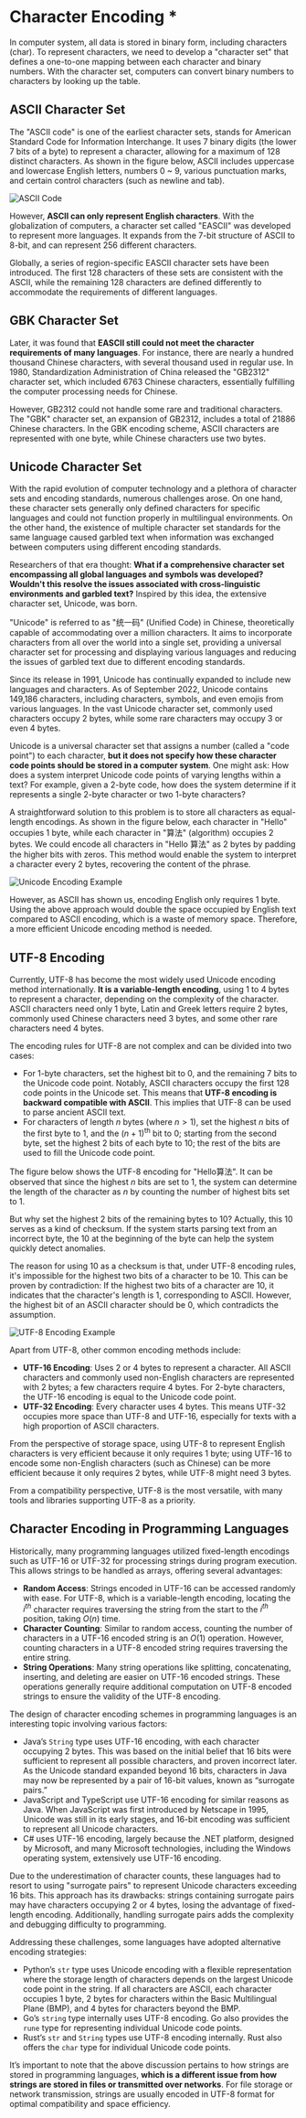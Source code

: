 # Character Encoding *

In computer system, all data is stored in binary form, including characters (char). To represent characters, we need to develop a "character set" that defines a one-to-one mapping between each character and binary numbers. With the character set, computers can convert binary numbers to characters by looking up the table.

## ASCII Character Set

The "ASCII code" is one of the earliest character sets, stands for American Standard Code for Information Interchange. It uses 7 binary digits (the lower 7 bits of a byte) to represent a character, allowing for a maximum of 128 distinct characters. As shown in the figure below, ASCII includes uppercase and lowercase English letters, numbers 0 ~ 9, various punctuation marks, and certain control characters (such as newline and tab).

![ASCII Code](character_encoding.assets/ascii_table.png)

However, **ASCII can only represent English characters**. With the globalization of computers, a character set called "EASCII" was developed to represent more languages. It expands from the 7-bit structure of ASCII to 8-bit, and can represent 256 different characters.

Globally, a series of region-specific EASCII character sets have been introduced. The first 128 characters of these sets are consistent with the ASCII, while the remaining 128 characters are defined differently to accommodate the requirements of different languages.

## GBK Character Set

Later, it was found that **EASCII still could not meet the character requirements of many languages**. For instance, there are nearly a hundred thousand Chinese characters, with several thousand used in regular use. In 1980, Standardization Administration of China released the "GB2312" character set, which included 6763 Chinese characters, essentially fulfilling the computer processing needs for Chinese.

However, GB2312 could not handle some rare and traditional characters. The "GBK" character set, an expansion of GB2312, includes a total of 21886 Chinese characters. In the GBK encoding scheme, ASCII characters are represented with one byte, while Chinese characters use two bytes.

## Unicode Character Set

With the rapid evolution of computer technology and a plethora of character sets and encoding standards, numerous challenges arose. On one hand, these character sets generally only defined characters for specific languages and could not function properly in multilingual environments. On the other hand, the existence of multiple character set standards for the same language caused garbled text when information was exchanged between computers using different encoding standards.

Researchers of that era thought: **What if a comprehensive character set encompassing all global languages and symbols was developed? Wouldn't this resolve the issues associated with cross-linguistic environments and garbled text?** Inspired by this idea, the extensive character set, Unicode, was born.

"Unicode" is referred to as "统一码" (Unified Code) in Chinese, theoretically capable of accommodating over a million characters. It aims to incorporate characters from all over the world into a single set, providing a universal character set for processing and displaying various languages and reducing the issues of garbled text due to different encoding standards.

Since its release in 1991, Unicode has continually expanded to include new languages and characters. As of September 2022, Unicode contains 149,186 characters, including characters, symbols, and even emojis from various languages. In the vast Unicode character set, commonly used characters occupy 2 bytes, while some rare characters may occupy 3 or even 4 bytes.

Unicode is a universal character set that assigns a number (called a "code point") to each character, **but it does not specify how these character code points should be stored in a computer system**. One might ask: How does a system interpret Unicode code points of varying lengths within a text? For example, given a 2-byte code, how does the system determine if it represents a single 2-byte character or two 1-byte characters?

A straightforward solution to this problem is to store all characters as equal-length encodings. As shown in the figure below, each character in "Hello" occupies 1 byte, while each character in "算法" (algorithm) occupies 2 bytes. We could encode all characters in "Hello 算法" as 2 bytes by padding the higher bits with zeros. This method would enable the system to interpret a character every 2 bytes, recovering the content of the phrase.

![Unicode Encoding Example](character_encoding.assets/unicode_hello_algo.png)

However, as ASCII has shown us, encoding English only requires 1 byte. Using the above approach would double the space occupied by English text compared to ASCII encoding, which is a waste of memory space. Therefore, a more efficient Unicode encoding method is needed.

## UTF-8 Encoding

Currently, UTF-8 has become the most widely used Unicode encoding method internationally. **It is a variable-length encoding**, using 1 to 4 bytes to represent a character, depending on the complexity of the character. ASCII characters need only 1 byte, Latin and Greek letters require 2 bytes, commonly used Chinese characters need 3 bytes, and some other rare characters need 4 bytes.

The encoding rules for UTF-8 are not complex and can be divided into two cases:

- For 1-byte characters, set the highest bit to $0$, and the remaining 7 bits to the Unicode code point. Notably, ASCII characters occupy the first 128 code points in the Unicode set. This means that **UTF-8 encoding is backward compatible with ASCII**. This implies that UTF-8 can be used to parse ancient ASCII text.
- For characters of length $n$ bytes (where $n > 1$), set the highest $n$ bits of the first byte to $1$, and the $(n + 1)^{\text{th}}$ bit to $0$; starting from the second byte, set the highest 2 bits of each byte to $10$; the rest of the bits are used to fill the Unicode code point.

The figure below shows the UTF-8 encoding for "Hello算法". It can be observed that since the highest $n$ bits are set to $1$, the system can determine the length of the character as $n$ by counting the number of highest bits set to $1$.

But why set the highest 2 bits of the remaining bytes to $10$? Actually, this $10$ serves as a kind of checksum. If the system starts parsing text from an incorrect byte, the $10$ at the beginning of the byte can help the system quickly detect anomalies.

The reason for using $10$ as a checksum is that, under UTF-8 encoding rules, it's impossible for the highest two bits of a character to be $10$. This can be proven by contradiction: If the highest two bits of a character are $10$, it indicates that the character's length is $1$, corresponding to ASCII. However, the highest bit of an ASCII character should be $0$, which contradicts the assumption.

![UTF-8 Encoding Example](character_encoding.assets/utf-8_hello_algo.png)

Apart from UTF-8, other common encoding methods include:

- **UTF-16 Encoding**: Uses 2 or 4 bytes to represent a character. All ASCII characters and commonly used non-English characters are represented with 2 bytes; a few characters require 4 bytes. For 2-byte characters, the UTF-16 encoding is equal to the Unicode code point.
- **UTF-32 Encoding**: Every character uses 4 bytes. This means UTF-32 occupies more space than UTF-8 and UTF-16, especially for texts with a high proportion of ASCII characters.

From the perspective of storage space, using UTF-8 to represent English characters is very efficient because it only requires 1 byte; using UTF-16 to encode some non-English characters (such as Chinese) can be more efficient because it only requires 2 bytes, while UTF-8 might need 3 bytes.

From a compatibility perspective, UTF-8 is the most versatile, with many tools and libraries supporting UTF-8 as a priority.

## Character Encoding in Programming Languages

 Historically, many programming languages utilized fixed-length encodings such as UTF-16 or UTF-32 for processing strings during program execution. This allows strings to be handled as arrays, offering several advantages:

- **Random Access**: Strings encoded in UTF-16 can be accessed randomly with ease. For UTF-8, which is a variable-length encoding, locating the $i^{th}$ character requires traversing the string from the start to the $i^{th}$ position, taking $O(n)$ time.
- **Character Counting**: Similar to random access, counting the number of characters in a UTF-16 encoded string is an $O(1)$ operation. However, counting characters in a UTF-8 encoded string requires traversing the entire string.
- **String Operations**: Many string operations like splitting, concatenating, inserting, and deleting are easier on UTF-16 encoded strings. These operations generally require additional computation on UTF-8 encoded strings to ensure the validity of the UTF-8 encoding.

The design of character encoding schemes in programming languages is an interesting topic involving various factors:

- Java’s `String` type uses UTF-16 encoding, with each character occupying 2 bytes. This was based on the initial belief that 16 bits were sufficient to represent all possible characters, and proven incorrect later. As the Unicode standard expanded beyond 16 bits, characters in Java may now be represented by a pair of 16-bit values, known as “surrogate pairs.”
- JavaScript and TypeScript use UTF-16 encoding for similar reasons as Java. When JavaScript was first introduced by Netscape in 1995, Unicode was still in its early stages, and 16-bit encoding was sufficient to represent all Unicode characters.
- C# uses UTF-16 encoding, largely because the .NET platform, designed by Microsoft, and many Microsoft technologies, including the Windows operating system, extensively use UTF-16 encoding.

Due to the underestimation of character counts, these languages had to resort to using "surrogate pairs" to represent Unicode characters exceeding 16 bits. This approach has its drawbacks: strings containing surrogate pairs may have characters occupying 2 or 4 bytes, losing the advantage of fixed-length encoding. Additionally, handling surrogate pairs adds the complexity and debugging difficulty to programming.

Addressing these challenges, some languages have adopted alternative encoding strategies:

- Python’s `str` type uses Unicode encoding with a flexible representation where the storage length of characters depends on the largest Unicode code point in the string. If all characters are ASCII, each character occupies 1 byte, 2 bytes for characters within the Basic Multilingual Plane (BMP), and 4 bytes for characters beyond the BMP.
- Go’s `string` type internally uses UTF-8 encoding. Go also provides the `rune` type for representing individual Unicode code points.
- Rust’s `str` and `String` types use UTF-8 encoding internally. Rust also offers the `char` type for individual Unicode code points.

It’s important to note that the above discussion pertains to how strings are stored in programming languages, **which is a different issue from how strings are stored in files or transmitted over networks**. For file storage or network transmission, strings are usually encoded in UTF-8 format for optimal compatibility and space efficiency.
